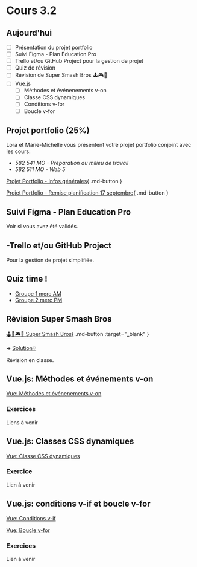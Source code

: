 # Cours 3.2

## Aujourd'hui

- [ ] Présentation du projet portfolio
- [ ] Suivi Figma - Plan Education Pro
- [ ] Trello et/ou GitHub Project pour la gestion de projet
- [ ] Quiz de révision
- [ ] Révision de Super Smash Bros 🕹️🎮👾
- [ ] Vue.js
  - [ ] Méthodes et événenements v-on
  - [ ] Classe CSS dynamiques
  - [ ] Conditions v-for
  - [ ] Boucle v-for

## Projet portfolio (25%)

Lora et Marie-Michelle vous présentent votre projet portfolio conjoint avec les cours:

- *582 541 MO - Préparation au milieu de travail*
- *582 511 MO - Web 5*

[Projet Portfolio - Infos générales](./projets/portfolio.md){ .md-button }

[Projet Portfolio - Remise planification 17 septembre](./projets/portfolio-remise1.md){ .md-button }

## Suivi Figma - Plan Education Pro

Voir si vous avez été validés.

## -Trello et/ou GitHub Project

Pour la gestion de projet simplifiée.

## Quiz time !

- [Groupe 1 merc AM](https://app.wooclap.com/YOZIXE)
- [Groupe 2 merc PM](https://app.wooclap.com/EZTJGO)

## Révision Super Smash Bros

[🕹️🍄🎮👾 Super Smash Bros](./exercices/super-smash-bros.md){ .md-button :target="_blank" }

➜ [Solution💡](https://codepen.io/tim-momo/pen/dPYLmWZ)


Révision en classe.

## Vue.js: Méthodes et événements v-on

[Vue: Méthodes et événenements v-on](./vue/methodes-evenements.md)


### Exercices

Liens à venir

<!--
[Tableau NBA](https://tim-montmorency.com/timdoc/582-518MO/exercices/vue-tableau-nba/){ .md-button }
[Cheese Kanye Says](https://tim-montmorency.com/timdoc/582-518MO/exercices/vue-cheese-kanye-says/){ .md-button }
-->

## Vue.js: Classes CSS dynamiques

[Vue: Classe CSS dynamiques](./vue/classes-dynamiques.md)

### Exercice

Lien à venir
<!-- 
[Collection de films: Classe dynamique](https://tim-montmorency.com/timdoc/582-518MO/exercices/vue-collection-films-1/){ .md-button } 
-->

## Vue.js: conditions v-if et boucle v-for

[Vue: Conditions v-if](./vue/conditions.md)

[Vue: Boucle v-for](./vue/boucle.md)


### Exercices

Lien à venir
<!-- 
[Côte ouest VS côte est](https://tim-montmorency.com/timdoc/582-518MO/exercices/vue-ouest-vs-est/){ .md-button } 
-->



